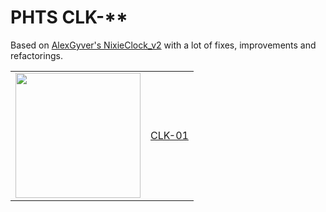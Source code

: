 # PHTS CLK-\*\*

Based on [AlexGyver's NixieClock_v2] with a lot of fixes, improvements and refactorings.

|                                                                                                             |          |
| ----------------------------------------------------------------------------------------------------------- | -------- |
| <image width="200" src="https://image.easyeda.com/pullimage/DY2cV2TE9SzW4QEGUBPfhBxzWKnjN2z8livtnTUQ.jpeg"> | [CLK-01] |

[alexgyver's nixieclock_v2]: https://github.com/AlexGyver/NixieClock_v2
[clk-01]: firmware/CLK-01
